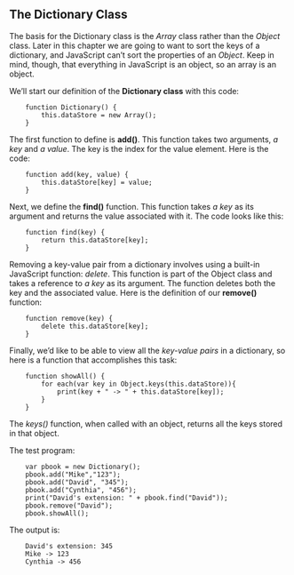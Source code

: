 ## The Dictionary Class

The basis for the Dictionary class is the *Array* class rather than the *Object* class. Later in this chapter we are going to want to sort the keys of a dictionary, and JavaScript can’t sort the properties of an *Object*. Keep in mind, though, that everything in JavaScript is an object, so an array is an object.

We’ll start our definition of the **Dictionary class** with this code:
```
    function Dictionary() {
        this.dataStore = new Array();
    }
```

The first function to define is **add()**. This function takes two arguments, *a key* and *a value*. The key is the index for the value element. Here is the code:
```
    function add(key, value) {
        this.dataStore[key] = value;
    }
```

Next, we define the **find()** function. This function takes *a key* as its argument and returns the value associated with it. The code looks like this:
```
    function find(key) {
        return this.dataStore[key];
    }
```

Removing a key-value pair from a dictionary involves using a built-in JavaScript function: *delete*. This function is part of the Object class and takes a reference to *a key* as its argument. The function deletes both the key and the associated value. Here is the definition of our **remove()** function:
```
    function remove(key) {
        delete this.dataStore[key];
    }
```

Finally, we’d like to be able to view all the *key-value pairs* in a dictionary, so here is a function that accomplishes this task:
```
    function showAll() {
        for each(var key in Object.keys(this.dataStore)){
            print(key + " -> " + this.dataStore[key]);
        }
    }
```
The *keys()* function, when called with an object, returns all the keys stored in that object.

The test program:
```
    var pbook = new Dictionary();
    pbook.add("Mike","123");
    pbook.add("David", "345");
    pbook.add("Cynthia", "456");
    print("David's extension: " + pbook.find("David"));
    pbook.remove("David");
    pbook.showAll();
```

The output is:
```
    David's extension: 345
    Mike -> 123
    Cynthia -> 456
```
